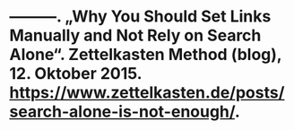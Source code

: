 # ———. „Why You Should Set Links Manually and Not Rely on Search Alone“. Zettelkasten Method (blog), 12. Oktober 2015. https://www.zettelkasten.de/posts/search-alone-is-not-enough/.